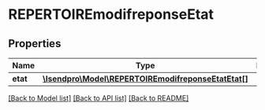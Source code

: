 # REPERTOIREmodifreponseEtat

## Properties
Name | Type | Description | Notes
------------ | ------------- | ------------- | -------------
**etat** | [**\Isendpro\Model\REPERTOIREmodifreponseEtatEtat[]**](REPERTOIREmodifreponseEtatEtat.md) |  | [optional] 

[[Back to Model list]](../README.md#documentation-for-models) [[Back to API list]](../README.md#documentation-for-api-endpoints) [[Back to README]](../README.md)


